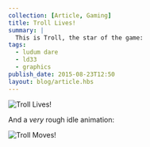 ```yaml
---
collection: [Article, Gaming]
title: Troll Lives!
summary: |
  This is Troll, the star of the game:
tags:
  - ludum dare
  - ld33
  - graphics
publish_date: 2015-08-23T12:50
layout: blog/article.hbs
---
```


![Troll Lives!]($media/img/troll.png)

And a *very* rough idle animation:

![Troll Moves!]($media/img/troll-idle.gif)
